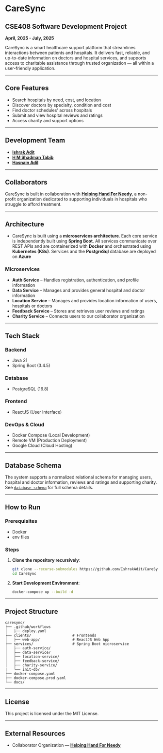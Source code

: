 # CareSync

## CSE408 Software Development Project

**April, 2025 - July, 2025**

CareSync is a smart healthcare support platform that streamlines interactions between patients and hospitals. It delivers fast, reliable, and up-to-date information on doctors and hospital services, and supports access to charitable assistance through trusted organization — all within a user-friendly application.

---

## Core Features

- Search hospitals by need, cost, and location
- Discover doctors by specialty, condition and cost
- Find doctor schedules' across hospitals
- Submit and view hospital reviews and ratings
- Access charity and support options

---

## Development Team

- [**Ishrak Adit**](https://github.com/IshrakAdit)
- [**H M Shadman Tabib**](https://github.com/shadmantabib)
- [**Hasnain Adil**](https://github.com/hasnainadil)

---

## Collaborators

CareSync is built in collaboration with [**Helping Hand For Needy**](https://hhfn.org.bd), a non-profit organization dedicated to supporting individuals in hospitals who struggle to afford treatment.

---

## Architecture

- CareSync is built using a **microservices architecture**. Each core service is independently built using **Spring Boot**. All services communicate over REST APIs and are containerized with **Docker** and orchestrated using **Kubernetes (K8s)**. Services and the **PostgreSql** database are deployed on **Azure**

### Microservices

- **Auth Service** – Handles registration, authentication, and profile information
- **Data Service** – Manages and provides general hospital and doctor information
- **Location Service** – Manages and provides location information of users, hospitals or doctors
- **Feedback Service** – Stores and retrieves user reviews and ratings
- **Charity Service** – Connects users to our collaborator organization

---

## Tech Stack

### Backend

- Java 21
- Spring Boot (3.4.5)

### Database

- PostgreSQL (16.8)

### Frontend

- ReactJS (User Interface)

### DevOps & Cloud

- Docker Compose (Local Development)
- Remote VM (Production Deployment)
- Google Cloud (Cloud Hosting)

---

## Database Schema

The system supports a normalized relational schema for managing users, hospital and doctor information, reviews and ratings and supporting charity. See [`database schema`](./docs/database_docs/db_schema/db_schema.md) for full schema details.

---

## How to Run

### Prerequisites

- Docker
- env files

### Steps

1. **Clone the repository recursively**:

   ```bash
   git clone --recurse-submodules https://github.com/IshrakAdit/CareSync.git
   cd CareSync
   ```

2. **Start Development Environment**:

   ```bash
   docker-compose up --build -d
   ```

---

## Project Structure

```
caresync/
├── .github/workflows
│   ├── deploy.yaml       
├── clients/                   # Frontends
│   ├── web-app/               # ReactJS Web App
├── services/                  # Spring Boot microservice
│   ├── auth-service/
│   ├── data-service/
│   ├── location-service/
│   ├── feedback-service/
│   ├── charity-service/
|   └── init-db/
├── docker-compose.yaml
├── docker-compose.prod.yaml
└── docs/
```

---

## License

This project is licensed under the MIT License.

---

## External Resources

- Collaborator Organization — [**Helping Hand For Needy**](https://hhfn.org.bd)
